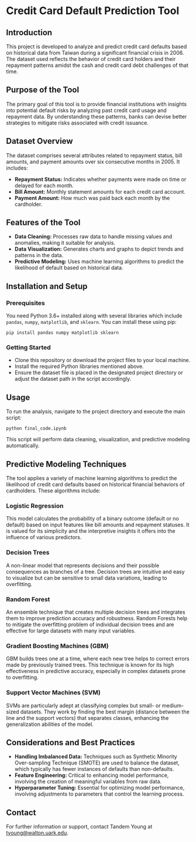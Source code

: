 # Credit Card Default Prediction Tool

## Introduction
This project is developed to analyze and predict credit card defaults based on historical data from Taiwan during a significant financial crisis in 2006. The dataset used reflects the behavior of credit card holders and their repayment patterns amidst the cash and credit card debt challenges of that time.

## Purpose of the Tool
The primary goal of this tool is to provide financial institutions with insights into potential default risks by analyzing past credit card usage and repayment data. By understanding these patterns, banks can devise better strategies to mitigate risks associated with credit issuance.

## Dataset Overview
The dataset comprises several attributes related to repayment status, bill amounts, and payment amounts over six consecutive months in 2005. It includes:
- **Repayment Status:** Indicates whether payments were made on time or delayed for each month.
- **Bill Amount:** Monthly statement amounts for each credit card account.
- **Payment Amount:** How much was paid back each month by the cardholder.

## Features of the Tool
- **Data Cleaning:** Processes raw data to handle missing values and anomalies, making it suitable for analysis.
- **Data Visualization:** Generates charts and graphs to depict trends and patterns in the data.
- **Predictive Modeling:** Uses machine learning algorithms to predict the likelihood of default based on historical data.

## Installation and Setup
### Prerequisites
You need Python 3.6+ installed along with several libraries which include `pandas`, `numpy`, `matplotlib`, and `sklearn`. You can install these using pip:

`pip install pandas numpy matplotlib sklearn`

### Getting Started
- Clone this repository or download the project files to your local machine.
- Install the required Python libraries mentioned above.
- Ensure the dataset file is placed in the designated project directory or adjust the dataset path in the script accordingly.

## Usage
To run the analysis, navigate to the project directory and execute the main script:

`python final_code.ipynb`

This script will perform data cleaning, visualization, and predictive modeling automatically.

## Predictive Modeling Techniques
The tool applies a variety of machine learning algorithms to predict the likelihood of credit card defaults based on historical financial behaviors of cardholders. These algorithms include:

### Logistic Regression
This model calculates the probability of a binary outcome (default or no default) based on input features like bill amounts and repayment statuses. It is valued for its simplicity and the interpretive insights it offers into the influence of various predictors.

### Decision Trees
A non-linear model that represents decisions and their possible consequences as branches of a tree. Decision trees are intuitive and easy to visualize but can be sensitive to small data variations, leading to overfitting.

### Random Forest
An ensemble technique that creates multiple decision trees and integrates them to improve prediction accuracy and robustness. Random Forests help to mitigate the overfitting problem of individual decision trees and are effective for large datasets with many input variables.

### Gradient Boosting Machines (GBM)
GBM builds trees one at a time, where each new tree helps to correct errors made by previously trained trees. This technique is known for its high effectiveness in predictive accuracy, especially in complex datasets prone to overfitting.

### Support Vector Machines (SVM)
SVMs are particularly adept at classifying complex but small- or medium-sized datasets. They work by finding the best margin (distance between the line and the support vectors) that separates classes, enhancing the generalization abilities of the model.

## Considerations and Best Practices
- **Handling Imbalanced Data:** Techniques such as Synthetic Minority Over-sampling Technique (SMOTE) are used to balance the dataset, which typically has fewer instances of defaults than non-defaults.
- **Feature Engineering:** Critical to enhancing model performance, involving the creation of meaningful variables from raw data.
- **Hyperparameter Tuning:** Essential for optimizing model performance, involving adjustments to parameters that control the learning process.

## Contact
For further information or support, contact Tandem Young at [tyoung@walton.uark.edu](mailto:tyoung@walton.uark.edu).
